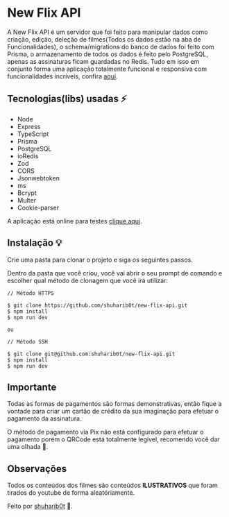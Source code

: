 # New Flix API

A New Flix API é um servidor que foi feito para manipular dados como criação, edição, deleção de filmes(Todos os dados estão na aba de Funcionalidades), o schema/migrations do banco de dados foi feito com Prisma, o armazenamento de todos os dados é feito pelo PostgreSQL, apenas as assinaturas ficam guardadas no Redis. Tudo em isso em conjunto forma uma aplicação totalmente funcional e responsiva com funcionalidades incríveis, confira [aqui](https://github.com/shuharib0t/new-flix-app).

## Tecnologias(libs) usadas ⚡️

- Node
- Express
- TypeScript
- Prisma
- PostgreSQL
- ioRedis
- Zod
- CORS
- Jsonwebtoken
- ms
- Bcrypt
- Multer
- Cookie-parser

A aplicação está online para testes [clique aqui](https://newflixtest.netlify.app).

## Instalação 💡

Crie uma pasta para clonar o projeto e siga os seguintes passos.

Dentro da pasta que você criou, você vai abrir o seu prompt de comando e escolher qual método de clonagem que você irá utilizar:

```
// Método HTTPS

$ git clone https://github.com/shuharib0t/new-flix-api.git
$ npm install
$ npm run dev

ou

// Método SSH

$ git clone git@github.com:shuharib0t/new-flix-api.git
$ npm install
$ npm run dev
```

## Importante

Todas as formas de pagamentos são formas demonstrativas, então fique a vontade para criar um cartão de crédito da sua imaginação para efetuar o pagamento da assinatura.

O método de pagamento via Pix não está configurado para efetuar o pagamento porém o QRCode está totalmente legível, recomendo você dar uma olhada 👀.

## Observações

Todos os conteúdos dos filmes são conteúdos **ILUSTRATIVOS** que foram tirados do youtube de forma aleatóriamente.

Feito por [shuharib0t](https://www.linkedin.com/in/julio-ishikawa-449417213/) 👋.
